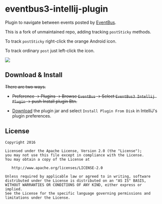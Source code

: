 # eventbus3-intellij-plugin

Plugin to navigate between events posted by [EventBus](https://github.com/greenrobot/EventBus).

This is a fork of unmaintained repo, adding tracking `postSticky` methods.

To track `postSticky` right-click the orange Android icon.

To track ordinary `post` just left-click the icon.

![](https://raw.githubusercontent.com/kgmyshin/eventbus3-intellij-plugin/master/art/cap.gif)


## Download & Install

~~There are two ways.~~

- ~~Preference -> Plugins -> Browse `EventBus` -> Select `EventBus3 Intellij Plugin` -> push Install plugin Btn.~~

- [Download](https://github.com/likfe/eventbus3-intellij-plugin/raw/master/eventbus3-intellij-plugin.jar) the plugin jar and select `Install Plugin From Disk` in IntelliJ's plugin preferences.


## License 

```
Copyright 2016

Licensed under the Apache License, Version 2.0 (the "License");
you may not use this file except in compliance with the License.
You may obtain a copy of the License at

   http://www.apache.org/licenses/LICENSE-2.0

Unless required by applicable law or agreed to in writing, software
distributed under the License is distributed on an "AS IS" BASIS,
WITHOUT WARRANTIES OR CONDITIONS OF ANY KIND, either express or implied.
See the License for the specific language governing permissions and
limitations under the License.
```
